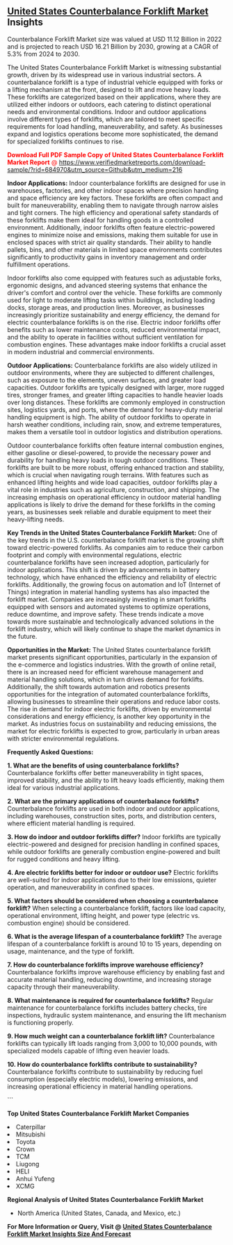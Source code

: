 <h2><a href="https://www.verifiedmarketreports.com/download-sample/?rid=684970&amp;utm_source=Github&amp;utm_medium=216" target="_blank">United States Counterbalance Forklift Market</a> Insights</h2><p>Counterbalance Forklift Market size was valued at USD 11.12 Billion in 2022 and is projected to reach USD 16.21 Billion by 2030, growing at a CAGR of 5.3% from 2024 to 2030.</p><p><p>The United States Counterbalance Forklift Market is witnessing substantial growth, driven by its widespread use in various industrial sectors. A counterbalance forklift is a type of industrial vehicle equipped with forks or a lifting mechanism at the front, designed to lift and move heavy loads. These forklifts are categorized based on their applications, where they are utilized either indoors or outdoors, each catering to distinct operational needs and environmental conditions. Indoor and outdoor applications involve different types of forklifts, which are tailored to meet specific requirements for load handling, maneuverability, and safety. As businesses expand and logistics operations become more sophisticated, the demand for specialized forklifts continues to rise. <p><span class=""><span style="color: #ff0000;"><strong>Download Full PDF Sample Copy of United States Counterbalance Forklift Market Report</strong> @ </span><a href="https://www.verifiedmarketreports.com/download-sample/?rid=684970&amp;utm_source=Github&amp;utm_medium=216" target="_blank">https://www.verifiedmarketreports.com/download-sample/?rid=684970&amp;utm_source=Github&amp;utm_medium=216</a></span></p></p><p><strong>Indoor Applications:</strong> Indoor counterbalance forklifts are designed for use in warehouses, factories, and other indoor spaces where precision handling and space efficiency are key factors. These forklifts are often compact and built for maneuverability, enabling them to navigate through narrow aisles and tight corners. The high efficiency and operational safety standards of these forklifts make them ideal for handling goods in a controlled environment. Additionally, indoor forklifts often feature electric-powered engines to minimize noise and emissions, making them suitable for use in enclosed spaces with strict air quality standards. Their ability to handle pallets, bins, and other materials in limited space environments contributes significantly to productivity gains in inventory management and order fulfillment operations.<p>Indoor forklifts also come equipped with features such as adjustable forks, ergonomic designs, and advanced steering systems that enhance the driver's comfort and control over the vehicle. These forklifts are commonly used for light to moderate lifting tasks within buildings, including loading docks, storage areas, and production lines. Moreover, as businesses increasingly prioritize sustainability and energy efficiency, the demand for electric counterbalance forklifts is on the rise. Electric indoor forklifts offer benefits such as lower maintenance costs, reduced environmental impact, and the ability to operate in facilities without sufficient ventilation for combustion engines. These advantages make indoor forklifts a crucial asset in modern industrial and commercial environments.</p><p><strong>Outdoor Applications:</strong> Counterbalance forklifts are also widely utilized in outdoor environments, where they are subjected to different challenges, such as exposure to the elements, uneven surfaces, and greater load capacities. Outdoor forklifts are typically designed with larger, more rugged tires, stronger frames, and greater lifting capacities to handle heavier loads over long distances. These forklifts are commonly employed in construction sites, logistics yards, and ports, where the demand for heavy-duty material handling equipment is high. The ability of outdoor forklifts to operate in harsh weather conditions, including rain, snow, and extreme temperatures, makes them a versatile tool in outdoor logistics and distribution operations.<p>Outdoor counterbalance forklifts often feature internal combustion engines, either gasoline or diesel-powered, to provide the necessary power and durability for handling heavy loads in tough outdoor conditions. These forklifts are built to be more robust, offering enhanced traction and stability, which is crucial when navigating rough terrains. With features such as enhanced lifting heights and wide load capacities, outdoor forklifts play a vital role in industries such as agriculture, construction, and shipping. The increasing emphasis on operational efficiency in outdoor material handling applications is likely to drive the demand for these forklifts in the coming years, as businesses seek reliable and durable equipment to meet their heavy-lifting needs.</p><p><strong>Key Trends in the United States Counterbalance Forklift Market:</strong> One of the key trends in the U.S. counterbalance forklift market is the growing shift toward electric-powered forklifts. As companies aim to reduce their carbon footprint and comply with environmental regulations, electric counterbalance forklifts have seen increased adoption, particularly for indoor applications. This shift is driven by advancements in battery technology, which have enhanced the efficiency and reliability of electric forklifts. Additionally, the growing focus on automation and IoT (Internet of Things) integration in material handling systems has also impacted the forklift market. Companies are increasingly investing in smart forklifts equipped with sensors and automated systems to optimize operations, reduce downtime, and improve safety. These trends indicate a move towards more sustainable and technologically advanced solutions in the forklift industry, which will likely continue to shape the market dynamics in the future.</p><p><strong>Opportunities in the Market:</strong> The United States counterbalance forklift market presents significant opportunities, particularly in the expansion of the e-commerce and logistics industries. With the growth of online retail, there is an increased need for efficient warehouse management and material handling solutions, which in turn drives demand for forklifts. Additionally, the shift towards automation and robotics presents opportunities for the integration of automated counterbalance forklifts, allowing businesses to streamline their operations and reduce labor costs. The rise in demand for indoor electric forklifts, driven by environmental considerations and energy efficiency, is another key opportunity in the market. As industries focus on sustainability and reducing emissions, the market for electric forklifts is expected to grow, particularly in urban areas with stricter environmental regulations.</p><p><strong>Frequently Asked Questions:</strong></p><p><strong>1. What are the benefits of using counterbalance forklifts?</strong> Counterbalance forklifts offer better maneuverability in tight spaces, improved stability, and the ability to lift heavy loads efficiently, making them ideal for various industrial applications.</p><p><strong>2. What are the primary applications of counterbalance forklifts?</strong> Counterbalance forklifts are used in both indoor and outdoor applications, including warehouses, construction sites, ports, and distribution centers, where efficient material handling is required.</p><p><strong>3. How do indoor and outdoor forklifts differ?</strong> Indoor forklifts are typically electric-powered and designed for precision handling in confined spaces, while outdoor forklifts are generally combustion engine-powered and built for rugged conditions and heavy lifting.</p><p><strong>4. Are electric forklifts better for indoor or outdoor use?</strong> Electric forklifts are well-suited for indoor applications due to their low emissions, quieter operation, and maneuverability in confined spaces.</p><p><strong>5. What factors should be considered when choosing a counterbalance forklift?</strong> When selecting a counterbalance forklift, factors like load capacity, operational environment, lifting height, and power type (electric vs. combustion engine) should be considered.</p><p><strong>6. What is the average lifespan of a counterbalance forklift?</strong> The average lifespan of a counterbalance forklift is around 10 to 15 years, depending on usage, maintenance, and the type of forklift.</p><p><strong>7. How do counterbalance forklifts improve warehouse efficiency?</strong> Counterbalance forklifts improve warehouse efficiency by enabling fast and accurate material handling, reducing downtime, and increasing storage capacity through their maneuverability.</p><p><strong>8. What maintenance is required for counterbalance forklifts?</strong> Regular maintenance for counterbalance forklifts includes battery checks, tire inspections, hydraulic system maintenance, and ensuring the lift mechanism is functioning properly.</p><p><strong>9. How much weight can a counterbalance forklift lift?</strong> Counterbalance forklifts can typically lift loads ranging from 3,000 to 10,000 pounds, with specialized models capable of lifting even heavier loads.</p><p><strong>10. How do counterbalance forklifts contribute to sustainability?</strong> Counterbalance forklifts contribute to sustainability by reducing fuel consumption (especially electric models), lowering emissions, and increasing operational efficiency in material handling operations.</p>```</p><p><strong>Top United States Counterbalance Forklift Market Companies</strong></p><div data-test-id=""><p><li>Caterpillar</li><li> Mitsubishi</li><li> Toyota</li><li> Crown</li><li> TCM</li><li> Liugong</li><li> HELI</li><li> Anhui Yufeng</li><li> XCMG</li></p><div><strong>Regional Analysis of&nbsp;United States Counterbalance Forklift Market</strong></div><ul><li dir="ltr"><p dir="ltr">North America&nbsp;(United States, Canada, and Mexico, etc.)</p></li></ul><p><strong>For More Information or Query, Visit @&nbsp;</strong><strong><a href="https://www.verifiedmarketreports.com/product/counterbalance-forklift-market/?utm_source=Github&amp;utm_medium=216" target="_blank">United States Counterbalance Forklift Market Insights Size And Forecast</a></strong></p></div>
